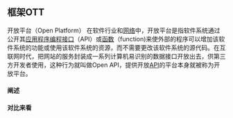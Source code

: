 ## 框架OTT

开放平台（Open Platform） 在软件行业和[网络](https://baike.baidu.com/item/%E7%BD%91%E7%BB%9C/143243)中，开放平台是指软件系统通过公开其[应用程序编程接口](https://baike.baidu.com/item/%E5%BA%94%E7%94%A8%E7%A8%8B%E5%BA%8F%E7%BC%96%E7%A8%8B%E6%8E%A5%E5%8F%A3/3350958)（API）或[函数](https://baike.baidu.com/item/%E5%87%BD%E6%95%B0/301912)（function)来使外部的程序可以增加该软件系统的功能或使用该软件系统的资源，而不需要更改该软件系统的源代码。在互联网时代，把网站的服务封装成一系列计算机易识别的数据接口开放出去，供第三方开发者使用，这种行为就叫做Open API，提供开放[API](https://baike.baidu.com/item/API)的平台本身就被称为开放平台。 



#### 阐述



#### 对比来看

